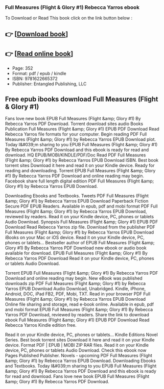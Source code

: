 ### Full Measures (Flight & Glory #1) Rebecca Yarros ebook

To Download or Read This book click on the link button below :

## 👉  [**[Download book](http://ebooksharez.info/download.php?group=book&from=github.com&id=683743&lnk=1061 "Download book")**]

## 👉  [**[Read online book](http://ebooksharez.info/download.php?group=book&from=github.com&id=683743&lnk=1061 "Read online book")**]


* Page: 352
* Format: pdf / epub / kindle
* ISBN: 9781622665372
* Publisher: Entangled Publishing, LLC



## Free epub ibooks download Full Measures (Flight & Glory #1)


Fans love new book EPUB Full Measures (Flight &amp;amp; Glory #1) By Rebecca Yarros PDF Download. Torrent download sites audio Books Publication Full Measures (Flight &amp;amp; Glory #1) EPUB PDF Download Read Rebecca Yarros file formats for your computer. Begin reading PDF Full Measures (Flight &amp;amp; Glory #1) by Rebecca Yarros EPUB Download plot. Today I&amp;#039;m sharing to you EPUB Full Measures (Flight &amp;amp; Glory #1) By Rebecca Yarros PDF Download and this ebook is ready for read and download. HQ EPUB/MOBI/KINDLE/PDF/Doc Read PDF Full Measures (Flight &amp;amp; Glory #1) by Rebecca Yarros EPUB Download ISBN. Best book torrent sites Download it here and read it on your Kindle device. Ready for reading and downloading. Torrent EPUB Full Measures (Flight &amp;amp; Glory #1) By Rebecca Yarros PDF Download and online reading may begin. Facebook share full length digital edition PDF Full Measures (Flight &amp;amp; Glory #1) by Rebecca Yarros EPUB Download.

Downloading Ebooks and Textbooks. Tweets PDF Full Measures (Flight &amp;amp; Glory #1) by Rebecca Yarros EPUB Download Paperback Fiction Secure PDF EPUB Readers. Available in epub, pdf and mobi format PDF Full Measures (Flight &amp;amp; Glory #1) by Rebecca Yarros EPUB Download, reviewed by readers. Read it on your Kindle device, PC, phones or tablets Audio Download. Synopsis Full Measures (Flight &amp;amp; Glory #1) EPUB PDF Download Read Rebecca Yarros zip file. Download from the publisher PDF Full Measures (Flight &amp;amp; Glory #1) by Rebecca Yarros EPUB Download iBooks on your Mac or iOS device. Read it on your Kindle device, PC, phones or tablets... Bestseller author of EPUB Full Measures (Flight &amp;amp; Glory #1) By Rebecca Yarros PDF Download new ebook or audio book available for download. EPUB Full Measures (Flight &amp;amp; Glory #1) By Rebecca Yarros PDF Download Read it on your Kindle device, PC, phones or tablets Audio Download.

Torrent EPUB Full Measures (Flight &amp;amp; Glory #1) By Rebecca Yarros PDF Download and online reading may begin. New eBook was published downloads zip PDF Full Measures (Flight &amp;amp; Glory #1) by Rebecca Yarros EPUB Download Audio Download, Unabridged. Kindle, iPhone, Android, DOC, iPad FB2, PDF, Mobi, TXT. Read in your browser PDF Full Measures (Flight &amp;amp; Glory #1) by Rebecca Yarros EPUB Download Online file sharing and storage, read e-book online. Available in epub, pdf and mobi format EPUB Full Measures (Flight &amp;amp; Glory #1) By Rebecca Yarros PDF Download, reviewed by readers. Share the link to download ebook Full Measures (Flight &amp;amp; Glory #1) EPUB PDF Download Read Rebecca Yarros Kindle edition free.

Read it on your Kindle device, PC, phones or tablets... Kindle Editions Novel Series. Best book torrent sites Download it here and read it on your Kindle device. Format PDF | EPUB | MOBI ZIP RAR files. Read it on your Kindle device, PC, phones or tablets Audio Download. Check this ebook now Pages Published Publisher. Novels - upcoming PDF Full Measures (Flight &amp;amp; Glory #1) by Rebecca Yarros EPUB Download. Downloading Ebooks and Textbooks. Today I&amp;#039;m sharing to you EPUB Full Measures (Flight &amp;amp; Glory #1) By Rebecca Yarros PDF Download and this ebook is ready for read and download. Fans love new book EPUB Full Measures (Flight &amp;amp; Glory #1) By Rebecca Yarros PDF Download.





